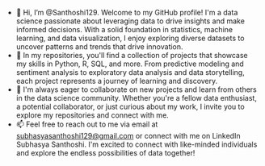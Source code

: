 - 👋 Hi, I’m @Santhoshi129. Welcome to my GitHub profile! I'm a data science passionate about leveraging data to drive insights and make informed decisions. With a solid foundation in statistics, machine learning, and data visualization, I enjoy exploring diverse datasets to uncover patterns and trends that drive innovation.
- 🌱 In my repositories, you'll find a collection of projects that showcase my skills in Python, R, SQL, and more. From predictive modeling and sentiment analysis to exploratory data analysis and data storytelling, each project represents a journey of learning and discovery.
- 🔬 I'm always eager to collaborate on new projects and learn from others in the data science community. Whether you're a fellow data enthusiast, a potential collaborator, or just curious about my work, I invite you to explore my repositories and connect with me.
- 📫 Feel free to reach out to me via email at subhasyasanthoshi129@gmail.com or connect with me on LinkedIn Subhasya Santhoshi. I'm excited to connect with like-minded individuals and explore the endless possibilities of data together!

<!---
Santhoshi129/Santhoshi129 is a ✨ special ✨ repository because its `README.md` (this file) appears on your GitHub profile.
You can click the Preview link to take a look at your changes.
--->

